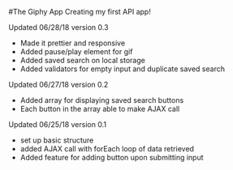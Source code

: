 #The Giphy App
Creating my first API app!

Updated 06/28/18 version 0.3
- Made it prettier and responsive
- Added pause/play element for gif
- Added saved search on local storage
- Added validators for empty input and duplicate saved search

Updated 06/27/18 version 0.2
- Added array for displaying saved search buttons
- Each button in the array able to make AJAX call

Updated 06/25/18 version 0.1
- set up basic structure
- added AJAX call with forEach loop of data retrieved
- Added feature for adding button upon submitting input
